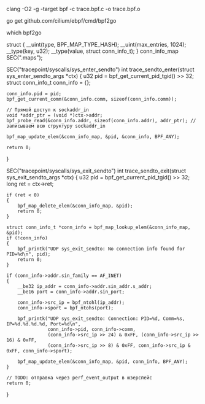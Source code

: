 clang -O2 -g -target bpf -c trace.bpf.c -o trace.bpf.o

go get github.com/cilium/ebpf/cmd/bpf2go

which bpf2go

struct
{
    __uint(type, BPF_MAP_TYPE_HASH);
    __uint(max_entries, 1024);
    __type(key, u32);
    __type(value, struct conn_info_t);
} conn_info_map SEC(".maps");


SEC("tracepoint/syscalls/sys_enter_sendto")
int trace_sendto_enter(struct sys_enter_sendto_args *ctx)
{
    u32 pid = bpf_get_current_pid_tgid() >> 32;
    struct conn_info_t conn_info = {};

    conn_info.pid = pid;
    bpf_get_current_comm(&conn_info.comm, sizeof(conn_info.comm));

    // Прямой доступ к sockaddr_in
    void *addr_ptr = (void *)ctx->addr;
    bpf_probe_read(&conn_info.addr, sizeof(conn_info.addr), addr_ptr); // записываем всю структуру sockaddr_in

    bpf_map_update_elem(&conn_info_map, &pid, &conn_info, BPF_ANY);

    return 0;
}



SEC("tracepoint/syscalls/sys_exit_sendto")
int trace_sendto_exit(struct sys_exit_sendto_args *ctx)
{
    u32 pid = bpf_get_current_pid_tgid() >> 32;
    long ret = ctx->ret;

    if (ret < 0)
    {
        bpf_map_delete_elem(&conn_info_map, &pid);
        return 0;
    }

    struct conn_info_t *conn_info = bpf_map_lookup_elem(&conn_info_map, &pid);
    if (!conn_info)
    {
        bpf_printk("UDP sys_exit_sendto: No connection info found for PID=%d\n", pid);
        return 0;
    }

    if (conn_info->addr.sin_family == AF_INET)
    {
        __be32 ip_addr = conn_info->addr.sin_addr.s_addr;
        __be16 port = conn_info->addr.sin_port;

        conn_info->src_ip = bpf_ntohl(ip_addr);
        conn_info->sport = bpf_ntohs(port);

        bpf_printk("UDP sys_exit_sendto: Connection: PID=%d, Comm=%s, IP=%d.%d.%d.%d, Port=%d\n",
                   conn_info->pid, conn_info->comm,
                   (conn_info->src_ip >> 24) & 0xFF, (conn_info->src_ip >> 16) & 0xFF,
                   (conn_info->src_ip >> 8) & 0xFF, conn_info->src_ip & 0xFF, conn_info->sport);

        bpf_map_update_elem(&conn_info_map, &pid, conn_info, BPF_ANY);
    }

    // TODO: отправка через perf_event_output в юзерспейс
    return 0;
}

